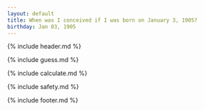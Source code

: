 ```yaml
---
layout: default
title: When was I conceived if I was born on January 3, 1905?
birthday: Jan 03, 1905
---
```


{% include header.md %}

{% include guess.md %}

{% include calculate.md %}

{% include safety.md %}

{% include footer.md %}



